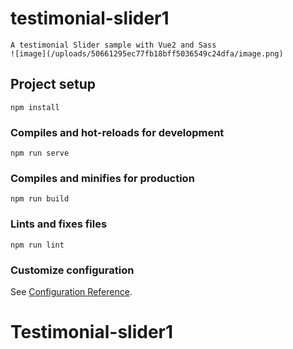 # testimonial-slider1
```
A testimonial Slider sample with Vue2 and Sass
![image](/uploads/50661295ec77fb18bff5036549c24dfa/image.png)
```

## Project setup
```
npm install
```

### Compiles and hot-reloads for development
```
npm run serve
```

### Compiles and minifies for production
```
npm run build
```

### Lints and fixes files
```
npm run lint
```

### Customize configuration
See [Configuration Reference](https://cli.vuejs.org/config/).
# Testimonial-slider1
